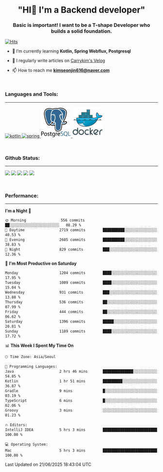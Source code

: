 <h1 align="center">"HI👋 I'm a Backend developer" </h1>
<h3 align="center">Basic is important! I want to be a T-shape Developer who builds a solid foundation.</h3>

[![Hits](https://hits.seeyoufarm.com/api/count/incr/badge.svg?url=https%3A%2F%2Fgithub.com%2Fgimseonjin&count_bg=%2318BFE5&title_bg=%23555555&icon=ko-fi.svg&icon_color=%23E7E7E7&title=hits&edge_flat=false)](https://hits.seeyoufarm.com)

- 🌱 I’m currently learning **Kotlin, Spring Webflux, Postgresql**

- 📝 I regularly write articles on [Carrykim's Velog](https://velog.io/@carrykim)

- 📫 How to reach me **kimseonjin616@naver.com**

<br/>

<h3 align="left">Languages and Tools:</h3>

***

<p align="left"> 
 <a href="https://kotlinlang.org" target="_blank" rel="noreferrer"> <img src="https://www.vectorlogo.zone/logos/kotlinlang/kotlinlang-icon.svg" alt="kotlin" width="20%" height="20%"/> </a>
<a href="https://spring.io/" target="_blank" rel="noreferrer"> <img src="https://www.vectorlogo.zone/logos/springio/springio-icon.svg" alt="spring" width="20%" height="20%"/> </a>
<a href="https://www.postgresql.org" target="_blank" rel="noreferrer"> <img src="https://raw.githubusercontent.com/devicons/devicon/master/icons/postgresql/postgresql-original-wordmark.svg" alt="postgresql" width="20%" height="20%"/> </a>
 <a href="https://www.docker.com/" target="_blank" rel="noreferrer"> <img src="https://raw.githubusercontent.com/devicons/devicon/master/icons/docker/docker-original-wordmark.svg" alt="docker" width="20%" height="20%"/> </a>
 </p>
</p>

<br/>

<h3 align="left">Github Status:</h3>

***

![](http://github-profile-summary-cards.vercel.app/api/cards/profile-details?username=gimseonjin&theme=nord_bright)
![](http://github-profile-summary-cards.vercel.app/api/cards/repos-per-language?username=gimseonjin&theme=nord_bright)
![](http://github-profile-summary-cards.vercel.app/api/cards/most-commit-language?username=gimseonjin&theme=nord_bright)
![](http://github-profile-summary-cards.vercel.app/api/cards/stats?username=gimseonjin&theme=nord_bright)
![](http://github-profile-summary-cards.vercel.app/api/cards/productive-time?username=gimseonjin&theme=nord_bright&utcOffset=8)


<br/>

<h3 align="left">Performance:</h3>

***

<!--START_SECTION:waka-->
**I'm a Night 🦉** 

```text
🌞 Morning                556 commits         ██░░░░░░░░░░░░░░░░░░░░░░░   08.29 % 
🌆 Daytime                2719 commits        ██████████░░░░░░░░░░░░░░░   40.53 % 
🌃 Evening                2605 commits        ██████████░░░░░░░░░░░░░░░   38.83 % 
🌙 Night                  829 commits         ███░░░░░░░░░░░░░░░░░░░░░░   12.36 % 
```
📅 **I'm Most Productive on Saturday** 

```text
Monday                   1204 commits        ████░░░░░░░░░░░░░░░░░░░░░   17.95 % 
Tuesday                  1009 commits        ████░░░░░░░░░░░░░░░░░░░░░   15.04 % 
Wednesday                931 commits         ███░░░░░░░░░░░░░░░░░░░░░░   13.88 % 
Thursday                 536 commits         ██░░░░░░░░░░░░░░░░░░░░░░░   07.99 % 
Friday                   444 commits         ██░░░░░░░░░░░░░░░░░░░░░░░   06.62 % 
Saturday                 1396 commits        █████░░░░░░░░░░░░░░░░░░░░   20.81 % 
Sunday                   1189 commits        ████░░░░░░░░░░░░░░░░░░░░░   17.72 % 
```


📊 **This Week I Spent My Time On** 

```text
🕑︎ Time Zone: Asia/Seoul

💬 Programming Languages: 
Java                     2 hrs 46 mins       ██████████████░░░░░░░░░░░   54.85 % 
Kotlin                   1 hr 51 mins        █████████░░░░░░░░░░░░░░░░   36.87 % 
Gradle                   9 mins              █░░░░░░░░░░░░░░░░░░░░░░░░   03.19 % 
TypeScript               6 mins              █░░░░░░░░░░░░░░░░░░░░░░░░   02.06 % 
Groovy                   3 mins              ░░░░░░░░░░░░░░░░░░░░░░░░░   01.23 % 

🔥 Editors: 
IntelliJ IDEA            5 hrs 3 mins        █████████████████████████   100.00 % 

💻 Operating System: 
Mac                      5 hrs 3 mins        █████████████████████████   100.00 % 
```


 Last Updated on 21/06/2025 18:43:04 UTC
<!--END_SECTION:waka-->

<div align="center">
  
